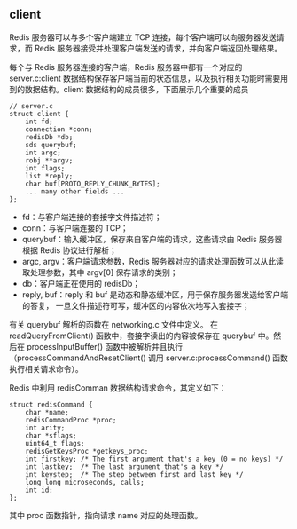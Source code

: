 ## client
Redis 服务器可以与多个客户端建立 TCP 连接，每个客户端可以向服务器发送请求，而 Redis 服务器接受并处理客户端发送的请求，并向客户端返回处理结果。

每个与 Redis 服务器连接的客户端，Redis 服务器中都有一个对应的 server.c:client 数据结构保存客户端当前的状态信息，以及执行相关功能时需要用到的数据结构。client 数据结构的成员很多，下面展示几个重要的成员
```
// server.c
struct client {
    int fd;
    connection *conn;    
    redisDb *db;
    sds querybuf;
    int argc;
    robj **argv;
    int flags;
    list *reply;
    char buf[PROTO_REPLY_CHUNK_BYTES];
    ... many other fields ...
};
```
- fd：与客户端连接的套接字文件描述符；
- conn：与客户端连接的 TCP；
- querybuf：输入缓冲区，保存来自客户端的请求，这些请求由 Redis 服务器根据 Redis 协议进行解析；
- argc, argv：客户端请求参数，Redis 服务器对应的请求处理函数可以从此读取处理参数，其中 argv[0] 保存请求的类别；
- db：客户端正在使用的 redisDb；
- reply, buf：reply 和 buf 是动态和静态缓冲区，用于保存服务器发送给客户端的答复， 一旦文件描述符可写，缓冲区的内容依次地写入套接字；

有关 querybuf 解析的函数在 networking.c 文件中定义。
在 readQueryFromClient() 函数中，套接字读出的内容被保存在 querybuf 中。然后在 processInputBuffer() 函数中被解析并且执行（processCommandAndResetClient() 调用 server.c:processCommand() 函数执行相关请求命令）。

Redis 中利用 redisComman 数据结构请求命令，其定义如下：
```
struct redisCommand {
    char *name;
    redisCommandProc *proc;
    int arity;
    char *sflags;
    uint64_t flags;
    redisGetKeysProc *getkeys_proc;
    int firstkey; /* The first argument that's a key (0 = no keys) */
    int lastkey;  /* The last argument that's a key */
    int keystep;  /* The step between first and last key */
    long long microseconds, calls;
    int id;
};
```
其中 proc 函数指针，指向请求 name 对应的处理函数。